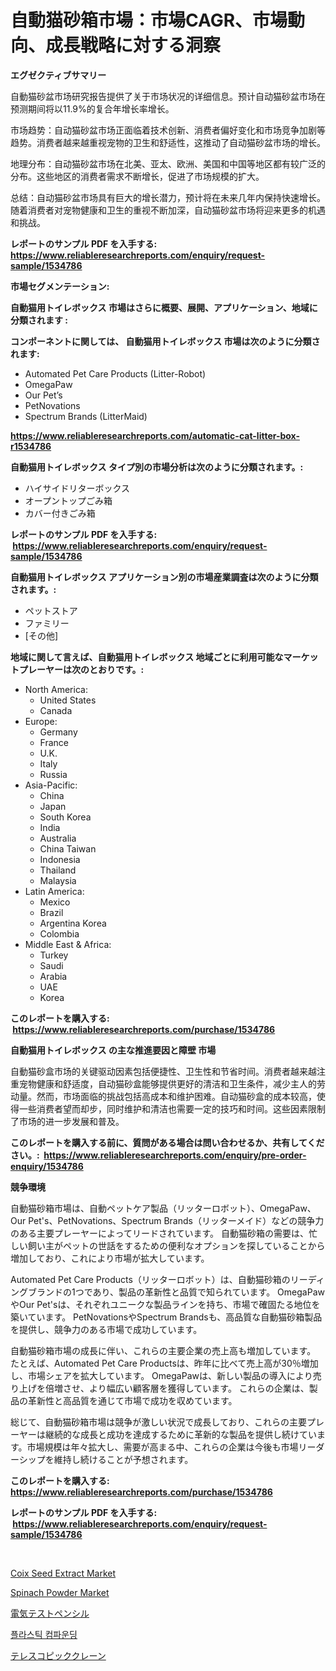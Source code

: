 <p><h1>自動猫砂箱市場：市場CAGR、市場動向、成長戦略に対する洞察</h1></p><p><strong>エグゼクティブサマリー</strong></p>
<p><p>自動猫砂盆市场研究报告提供了关于市场状况的详细信息。预计自动猫砂盆市场在预测期间将以11.9%的复合年增长率增长。</p><p>市场趋势：自动猫砂盆市场正面临着技术创新、消费者偏好变化和市场竞争加剧等趋势。消费者越来越重视宠物的卫生和舒适性，这推动了自动猫砂盆市场的增长。</p><p>地理分布：自动猫砂盆市场在北美、亚太、欧洲、美国和中国等地区都有较广泛的分布。这些地区的消费者需求不断增长，促进了市场规模的扩大。</p><p>总结：自动猫砂盆市场具有巨大的增长潜力，预计将在未来几年内保持快速增长。随着消费者对宠物健康和卫生的重视不断加深，自动猫砂盆市场将迎来更多的机遇和挑战。</p></p>
<p><strong>レポートのサンプル PDF を入手する: <a href="https://www.reliableresearchreports.com/enquiry/request-sample/1534786">https://www.reliableresearchreports.com/enquiry/request-sample/1534786</a></strong></p>
<p><strong>市場セグメンテーション:</strong></p>
<p><strong> 自動猫用トイレボックス 市場はさらに概要、展開、アプリケーション、地域に分類されます :</strong></p>
<p><strong>コンポーネントに関しては、 自動猫用トイレボックス 市場は次のように分類されます: &nbsp;</strong></p>
<p><ul><li>Automated Pet Care Products (Litter-Robot)</li><li>OmegaPaw</li><li>Our Pet’s</li><li>PetNovations</li><li>Spectrum Brands (LitterMaid)</li></ul></p>
<p><strong><a href="https://www.reliableresearchreports.com/automatic-cat-litter-box-r1534786">https://www.reliableresearchreports.com/automatic-cat-litter-box-r1534786</a></strong></p>
<p><strong> 自動猫用トイレボックス タイプ別の市場分析は次のように分類されます。:</strong></p>
<p><ul><li>ハイサイドリターボックス</li><li>オープントップごみ箱</li><li>カバー付きごみ箱</li></ul></p>
<p><strong>レポートのサンプル PDF を入手する: &nbsp;<a href="https://www.reliableresearchreports.com/enquiry/request-sample/1534786">https://www.reliableresearchreports.com/enquiry/request-sample/1534786</a></strong></p>
<p><strong> 自動猫用トイレボックス アプリケーション別の市場産業調査は次のように分類されます。:</strong></p>
<p><ul><li>ペットストア</li><li>ファミリー</li><li>[その他]</li></ul></p>
<p><strong>地域に関して言えば、自動猫用トイレボックス 地域ごとに利用可能なマーケットプレーヤーは次のとおりです。:</strong></p>
<p><ul>
    <li>
        North America:
        <ul>
            <li>United States</li>
            <li>Canada</li>
        </ul>
    </li>
    <li>
        Europe:
        <ul>
            <li>Germany</li>
            <li>France</li>
            <li>U.K.</li>
            <li>Italy</li>
            <li>Russia</li>
        </ul>
    </li>
    <li>
        Asia-Pacific:
        <ul>
            <li>China</li>
            <li>Japan</li>
            <li>South Korea</li>
            <li>India</li>
            <li>Australia</li>
            <li>China Taiwan</li>
            <li>Indonesia</li>
            <li>Thailand</li>
            <li>Malaysia</li>
        </ul>
    </li>
    <li>
        Latin America:
        <ul>
            <li>Mexico</li>
            <li>Brazil</li>
            <li>Argentina Korea</li>
            <li>Colombia</li>
        </ul>
    </li>
    <li>
        Middle East & Africa:
        <ul>
            <li>Turkey</li>
            <li>Saudi</li>
            <li>Arabia</li>
            <li>UAE</li>
            <li>Korea</li>
        </ul>
    </li>
    </ul></p>
<p><strong>このレポートを購入する: &nbsp;<a href="https://www.reliableresearchreports.com/purchase/1534786">https://www.reliableresearchreports.com/purchase/1534786</a></strong></p>
<p><strong>自動猫用トイレボックス の主な推進要因と障壁 市場</strong></p>
<p><p>自動猫砂盒市场的关键驱动因素包括便捷性、卫生性和节省时间。消费者越来越注重宠物健康和舒适度，自动猫砂盒能够提供更好的清洁和卫生条件，减少主人的劳动量。然而，市场面临的挑战包括高成本和维护困难。自动猫砂盒的成本较高，使得一些消费者望而却步，同时维护和清洁也需要一定的技巧和时间。这些因素限制了市场的进一步发展和普及。</p></p>
<p><strong>このレポートを購入する前に、質問がある場合は問い合わせるか、共有してください。:&nbsp; <a href="https://www.reliableresearchreports.com/enquiry/pre-order-enquiry/1534786">https://www.reliableresearchreports.com/enquiry/pre-order-enquiry/1534786</a></strong></p>
<p><strong>競争環境</strong></p>
<p><p>自動猫砂箱市場は、自動ペットケア製品（リッターロボット）、OmegaPaw、Our Pet's、PetNovations、Spectrum Brands（リッターメイド）などの競争力のある主要プレーヤーによってリードされています。 自動猫砂箱の需要は、忙しい飼い主がペットの世話をするための便利なオプションを探していることから増加しており、これにより市場が拡大しています。</p><p>Automated Pet Care Products（リッターロボット）は、自動猫砂箱のリーディングブランドの1つであり、製品の革新性と品質で知られています。 OmegaPawやOur Pet'sは、それぞれユニークな製品ラインを持ち、市場で確固たる地位を築いています。 PetNovationsやSpectrum Brandsも、高品質な自動猫砂箱製品を提供し、競争力のある市場で成功しています。</p><p>自動猫砂箱市場の成長に伴い、これらの主要企業の売上高も増加しています。 たとえば、Automated Pet Care Productsは、昨年に比べて売上高が30％増加し、市場シェアを拡大しています。 OmegaPawは、新しい製品の導入により売り上げを倍増させ、より幅広い顧客層を獲得しています。 これらの企業は、製品の革新性と高品質を通じて市場で成功を収めています。</p><p>総じて、自動猫砂箱市場は競争が激しい状況で成長しており、これらの主要プレーヤーは継続的な成長と成功を達成するために革新的な製品を提供し続けています。市場規模は年々拡大し、需要が高まる中、これらの企業は今後も市場リーダーシップを維持し続けることが予想されます。</p></p>
<p><strong>このレポートを購入する: &nbsp; <a href="https://www.reliableresearchreports.com/purchase/1534786">https://www.reliableresearchreports.com/purchase/1534786</a></strong></p>
<p><strong>レポートのサンプル PDF を入手する: &nbsp;<a href="https://www.reliableresearchreports.com/enquiry/request-sample/1534786">https://www.reliableresearchreports.com/enquiry/request-sample/1534786</a></strong><strong></strong></p>
<p>&nbsp;</p>
<p><p><a href="https://github.com/kufem1/Market-Research-Report-List-2/blob/main/coix-seed-extract-market.md">Coix Seed Extract Market</a></p><p><a href="https://github.com/kosella/Market-Research-Report-List-2/blob/main/spinach-powder-market.md">Spinach Powder Market</a></p><p><a href="https://github.com/lababdou/Market-Research-Report-List-3/blob/main/181765518155.md">電気テストペンシル</a></p><p><a href="https://github.com/vsoq0zknh59/Market-Research-Report-List-1/blob/main/805391516648.md">플라스틱 컴파운딩</a></p><p><a href="https://github.com/MosesSpinka1914/Market-Research-Report-List-1/blob/main/148233018151.md">テレスコピッククレーン</a></p></p>